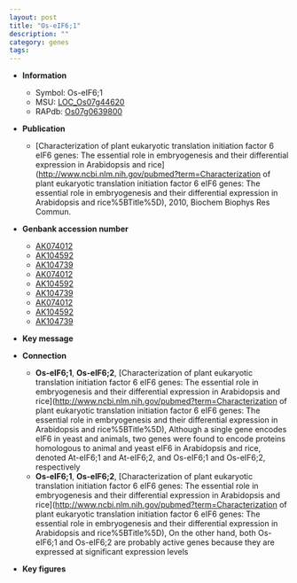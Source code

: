 ```yaml
---
layout: post
title: "Os-eIF6;1"
description: ""
category: genes
tags: 
---
```


* **Information**  
    + Symbol: Os-eIF6;1  
    + MSU: [LOC_Os07g44620](http://rice.plantbiology.msu.edu/cgi-bin/ORF_infopage.cgi?orf=LOC_Os07g44620)  
    + RAPdb: [Os07g0639800](http://rapdb.dna.affrc.go.jp/viewer/gbrowse_details/irgsp1?name=Os07g0639800)  

* **Publication**  
    + [Characterization of plant eukaryotic translation initiation factor 6 eIF6 genes: The essential role in embryogenesis and their differential expression in Arabidopsis and rice](http://www.ncbi.nlm.nih.gov/pubmed?term=Characterization of plant eukaryotic translation initiation factor 6 eIF6 genes: The essential role in embryogenesis and their differential expression in Arabidopsis and rice%5BTitle%5D), 2010, Biochem Biophys Res Commun.

* **Genbank accession number**  
    + [AK074012](http://www.ncbi.nlm.nih.gov/nuccore/AK074012)
    + [AK104592](http://www.ncbi.nlm.nih.gov/nuccore/AK104592)
    + [AK104739](http://www.ncbi.nlm.nih.gov/nuccore/AK104739)
    + [AK074012](http://www.ncbi.nlm.nih.gov/nuccore/AK074012)
    + [AK104592](http://www.ncbi.nlm.nih.gov/nuccore/AK104592)
    + [AK104739](http://www.ncbi.nlm.nih.gov/nuccore/AK104739)
    + [AK074012](http://www.ncbi.nlm.nih.gov/nuccore/AK074012)
    + [AK104592](http://www.ncbi.nlm.nih.gov/nuccore/AK104592)
    + [AK104739](http://www.ncbi.nlm.nih.gov/nuccore/AK104739)

* **Key message**  

* **Connection**  
    + __Os-eIF6;1__, __Os-eIF6;2__, [Characterization of plant eukaryotic translation initiation factor 6 eIF6 genes: The essential role in embryogenesis and their differential expression in Arabidopsis and rice](http://www.ncbi.nlm.nih.gov/pubmed?term=Characterization of plant eukaryotic translation initiation factor 6 eIF6 genes: The essential role in embryogenesis and their differential expression in Arabidopsis and rice%5BTitle%5D), Although a single gene encodes eIF6 in yeast and animals, two genes were found to encode proteins homologous to animal and yeast eIF6 in Arabidopsis and rice, denoted At-eIF6;1 and At-eIF6;2, and Os-eIF6;1 and Os-eIF6;2, respectively
    + __Os-eIF6;1__, __Os-eIF6;2__, [Characterization of plant eukaryotic translation initiation factor 6 eIF6 genes: The essential role in embryogenesis and their differential expression in Arabidopsis and rice](http://www.ncbi.nlm.nih.gov/pubmed?term=Characterization of plant eukaryotic translation initiation factor 6 eIF6 genes: The essential role in embryogenesis and their differential expression in Arabidopsis and rice%5BTitle%5D), On the other hand, both Os-eIF6;1 and Os-eIF6;2 are probably active genes because they are expressed at significant expression levels

* **Key figures**  


